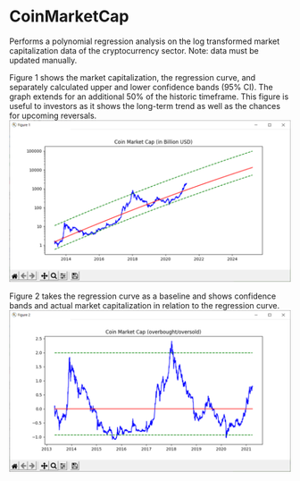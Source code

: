 # CoinMarketCap

Performs a polynomial regression analysis on the log transformed market capitalization data of the cryptocurrency sector. Note: data must be updated manually.

Figure 1 shows the market capitalization, the regression curve, and separately calculated upper and lower confidence bands (95% CI). The graph extends for an additional 50% of the historic timeframe. This figure is useful to investors as it shows the long-term trend as well as the chances for upcoming reversals. 
![Chart1](docs/Chart1.png)

Figure 2 takes the regression curve as a baseline and shows confidence bands and actual market capitalization in relation to the regression curve.
![Chart1](docs/Chart2.png)
